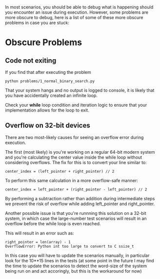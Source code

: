 In most scenarios, you should be able to debug what is happening should you encounter an issue during execution. However, some problems are more obscure to debug, here is a list of some of these more obscure problems in case you are stuck:

# Obscure Problems

## Code not exiting
If you find that after executing the problem

```
python problems/1_normal_binary_search.py
```

That your system hangs and no output is logged to console, it is likely that you have accidentally created an infinite loop.

Check your __while__ loop condition and iteration logic to ensure that your implementation allows for the loop to exit.

## Overflow on 32-bit devices
There are two most-likely causes for seeing an overflow error during execution.

The first (most likely) is you're working on a regular 64-bit modern system and you're calculating the center value inside the while loop without considering overflows. The fix for this is to convert your line similar to:

```
center_index = (left_pointer + right_pointer) // 2
```
To perform this same calculation in a more overflow-safe manner:

```
center_index = left_pointer + (right_pointer - left_pointer) // 2
```
By performing a subtraction rather than addition during intermediate steps we prevent the risk of overflow while adding left_pointer and right_pointer.


Another possible issue is that you're runnning this solution on a 32-bit system, in which case the large-number test scenarios will result in an overflow before the while loop is even reached.

This will result in an error such as:
```
right_pointer = len(array) - 1
OverflowError: Python int too large to convert to C ssize_t
```
In this case you will have to update the scenarios manually, in particular look for the 10\*\*15 lines in the tests (at some point in the future I may find the time to update the scenarios to detect the word-size of the system being run on and act accoringly, but this is the workaround for now)
